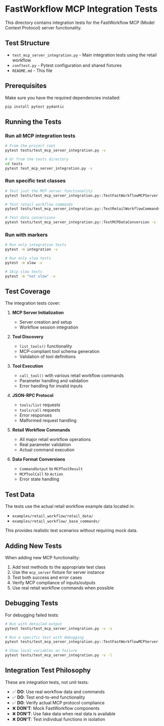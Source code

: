 # FastWorkflow MCP Integration Tests

This directory contains integration tests for the FastWorkflow MCP (Model Context Protocol) server functionality.

## Test Structure

- `test_mcp_server_integration.py` - Main integration tests using the retail workflow
- `conftest.py` - Pytest configuration and shared fixtures
- `README.md` - This file

## Prerequisites

Make sure you have the required dependencies installed:

```bash
pip install pytest pydantic
```

## Running the Tests

### Run all MCP integration tests
```bash
# From the project root
pytest tests/test_mcp_server_integration.py -v

# Or from the tests directory
cd tests
pytest test_mcp_server_integration.py -v
```

### Run specific test classes
```bash
# Test just the MCP server functionality
pytest tests/test_mcp_server_integration.py::TestFastWorkflowMCPServer -v

# Test retail workflow commands
pytest tests/test_mcp_server_integration.py::TestRetailWorkflowCommands -v

# Test data conversions
pytest tests/test_mcp_server_integration.py::TestMCPDataConversion -v
```

### Run with markers
```bash
# Run only integration tests
pytest -m integration -v

# Run only slow tests
pytest -m slow -v

# Skip slow tests
pytest -m "not slow" -v
```

## Test Coverage

The integration tests cover:

1. **MCP Server Initialization**
   - Server creation and setup
   - Workflow session integration

2. **Tool Discovery**
   - `list_tools()` functionality
   - MCP-compliant tool schema generation
   - Validation of tool definitions

3. **Tool Execution**
   - `call_tool()` with various retail workflow commands
   - Parameter handling and validation
   - Error handling for invalid inputs

4. **JSON-RPC Protocol**
   - `tools/list` requests
   - `tools/call` requests  
   - Error responses
   - Malformed request handling

5. **Retail Workflow Commands**
   - All major retail workflow operations
   - Real parameter validation
   - Actual command execution

6. **Data Format Conversions**
   - `CommandOutput` to `MCPToolResult`
   - `MCPToolCall` to `Action`
   - Error state handling

## Test Data

The tests use the actual retail workflow example data located in:
- `examples/retail_workflow/retail_data/`
- `examples/retail_workflow/_base_commands/`

This provides realistic test scenarios without requiring mock data.

## Adding New Tests

When adding new MCP functionality:

1. Add test methods to the appropriate test class
2. Use the `mcp_server` fixture for server instance
3. Test both success and error cases
4. Verify MCP compliance of inputs/outputs
5. Use real retail workflow commands when possible

## Debugging Tests

For debugging failed tests:

```bash
# Run with detailed output
pytest tests/test_mcp_server_integration.py -v -s

# Run a specific test with debugging
pytest tests/test_mcp_server_integration.py::TestFastWorkflowMCPServer::test_list_tools_returns_valid_schema -v -s --pdb

# Show local variables on failure
pytest tests/test_mcp_server_integration.py -v -l
```

## Integration Test Philosophy

These are integration tests, not unit tests:

- ✅ **DO**: Use real workflow data and commands
- ✅ **DO**: Test end-to-end functionality  
- ✅ **DO**: Verify actual MCP protocol compliance
- ❌ **DON'T**: Mock FastWorkflow components
- ❌ **DON'T**: Use fake data when real data is available
- ❌ **DON'T**: Test individual functions in isolation 
